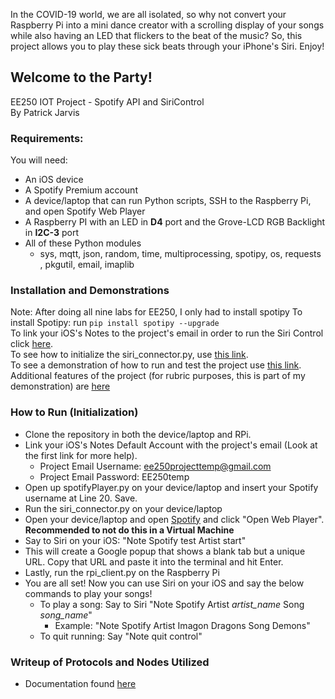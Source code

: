 In the COVID-19 world, we are all isolated, so why not convert your Raspberry Pi into a mini dance creator with a scrolling display of your songs while also having an LED that flickers to the beat of the music? So, this project allows you to play these sick beats through your iPhone's Siri. Enjoy!

## Welcome to the Party!
EE250 IOT Project - Spotify API and SiriControl\
By Patrick Jarvis

### Requirements:
You will need:
- An iOS device
- A Spotify Premium account
- A device/laptop that can run Python scripts, SSH to the Raspberry Pi, and open Spotify Web Player
- A Raspberry PI with an LED in **D4** port and the Grove-LCD RGB Backlight in **I2C-3** port
- All of these Python modules
   - sys, mqtt, json, random, time, multiprocessing, spotipy, os, requests , pkgutil, email, imaplib

### Installation and Demonstrations
Note: After doing all nine labs for EE250, I only had to install spotipy
To install Spotipy: run `pip install spotipy --upgrade`\
To link your iOS's Notes to the project's email in order to run the Siri Control click [here](https://drive.google.com/file/d/1wRCpC8f-u29_QZx1BR_u3eci0t-CyRIV/view?usp=sharing).\
To see how to initialize the siri_connector.py, use [this link](https://drive.google.com/file/d/16qXkwm7uudCAdTCI-L9hDtE_yDg3GhUK/view?usp=sharing).\
To see a demonstration of how to run and test the project use [this link](https://drive.google.com/file/d/1NCj5qbpdBkFYDYdTS05wmRlo0hEg2a_6/view?usp=sharing).\
Additional features of the project (for rubric purposes, this is part of my demonstration) are [here](https://drive.google.com/file/d/16or9nAcAfTbg3WXOBbrZLWkcEawUp_qw/view?usp=sharing)

### How to Run (Initialization)
- Clone the repository in both the device/laptop and RPi.
- Link your iOS's Notes Default Account with the project's email (Look at the first link for more help).
  - Project Email Username: ee250projecttemp@gmail.com
  - Project Email Password: EE250temp
- Open up spotifyPlayer.py on your device/laptop and insert your Spotify username at Line 20. Save.
- Run the siri_connector.py on your device/laptop
- Open your device/laptop and open [Spotify](spotify.com) and click "Open Web Player". **Recommended to not do this in a Virtual Machine**
- Say to Siri on your iOS: "Note Spotify test Artist start"
- This will create a Google popup that shows a blank tab but a unique URL. Copy that URL and paste it into the terminal and hit Enter.
- Lastly, run the rpi_client.py on the Raspberry Pi
- You are all set! Now you can use Siri on your iOS and say the below commands to play your songs!
  - To play a song: Say to Siri "Note Spotify Artist *artist_name* Song *song_name*"
    - Example: "Note Spotify Artist Imagon Dragons Song Demons"
  - To quit running: Say "Note quit control"
  
### Writeup of Protocols and Nodes Utilized
 - Documentation found [here](https://docs.google.com/document/d/1AVjEMhZv4gkq3RwCr8Rqr1_Q0uC9sA6JXzk58-4u1Vo/edit?usp=sharing)
